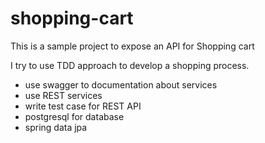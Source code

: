 # shopping-cart
This is a sample project to expose an API for Shopping cart

I try to use TDD approach to develop a shopping process.
- use swagger to documentation about services
- use REST services
- write test case for REST API
- postgresql for database
- spring data jpa
